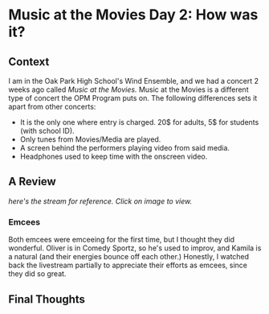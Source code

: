 # Music at the Movies Day 2: How was it?

## Context
I am in the Oak Park High School's Wind Ensemble, and we had a concert 2 weeks ago called *Music at the Movies.* 
Music at the Movies is a different type of concert the OPM Program puts on. The following differences sets it apart from other concerts:
- It is the only one where entry is charged. 20$ for adults, 5$ for students (with school ID).
- Only tunes from Movies/Media are played.
- A screen behind the performers playing video from said media.
- Headphones used to keep time with the onscreen video.

## A Review

*here's the stream for reference. Click on image to view.*
### Emcees
Both emcees were emceeing for the first time, but I thought they did wonderful. Oliver is in Comedy Sportz, so he's used to improv, and Kamila is a natural (and their energies bounce off each other.) Honestly, I watched back the livestream partially to appreciate their efforts as emcees, since they did so great.

### 

## Final Thoughts
